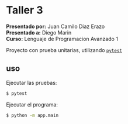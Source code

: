 # Taller 3

**Presentado por:** Juan Camilo Diaz Erazo  
**Presentado a:** Diego Marin  
**Curso:** Lenguaje de Programacion Avanzado 1

Proyecto con prueba unitarias, utilizando [`pytest`](https://docs.pytest.org/)

## uso

Ejecutar las pruebas:

```bash
$ pytest
```

Ejecutar el programa:

```bash
$ python -m app.main
```
